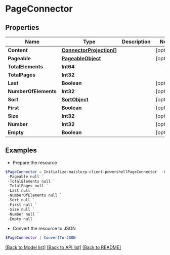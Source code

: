 # PageConnector
## Properties

Name | Type | Description | Notes
------------ | ------------- | ------------- | -------------
**Content** | [**ConnectorProjection[]**](ConnectorProjection) |  | [optional] 
**Pageable** | [**PageableObject**](PageableObject) |  | [optional] 
**TotalElements** | **Int64** |  | 
**TotalPages** | **Int32** |  | 
**Last** | **Boolean** |  | [optional] 
**NumberOfElements** | **Int32** |  | [optional] 
**Sort** | [**SortObject**](SortObject) |  | [optional] 
**First** | **Boolean** |  | [optional] 
**Size** | **Int32** |  | [optional] 
**Number** | **Int32** |  | [optional] 
**Empty** | **Boolean** |  | [optional] 

## Examples

- Prepare the resource
```powershell
$PageConnector = Initialize-maislurp-client-powershellPageConnector  -Content null `
 -Pageable null `
 -TotalElements null `
 -TotalPages null `
 -Last null `
 -NumberOfElements null `
 -Sort null `
 -First null `
 -Size null `
 -Number null `
 -Empty null
```

- Convert the resource to JSON
```powershell
$PageConnector | ConvertTo-JSON
```

[[Back to Model list]](../README#documentation-for-models) [[Back to API list]](../README#documentation-for-api-endpoints) [[Back to README]](../README)

